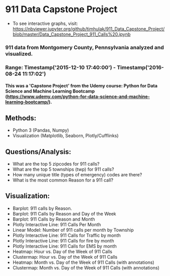 # 911 Data Capstone Project
- To see interactive graphs, visit: https://nbviewer.jupyter.org/github/timhulak/911_Data_Capstone_Project/blob/master/Data_Capstone_Project_911_Calls%20.ipynb

### 911 data from Montgomery County, Pennsylvania analyzed and visualized.
### Range: Timestamp('2015-12-10 17:40:00') - Timestamp('2016-08-24 11:17:02')
#### This was a 'Capstone Project' from the Udemy course: Python for Data Science and Machine Learning Bootcamp (https://www.udemy.com/python-for-data-science-and-machine-learning-bootcamp/). 
## Methods:
 - Python 3 (Pandas, Numpy)
 - Visualization (Matplotlib, Seaborn, Plotly/Cufflinks)
 
 ## Questions/Analysis:
 - What are the top 5 zipcodes for 911 calls?
 - What are the top 5 townships (twp) for 911 calls? 
 - How many unique title (types of emergency) codes are there?
 - What is the most common Reason for a 911 call?
 ## Visualization:
 - Barplot: 911 calls by Reason. 
 - Barplot: 911 Calls by Reason and Day of the Week
 - Barplot: 911 Calls by Reason and Month
 - Plotly Interactive Line: 911 Calls Per Month
 - Linear Model: Number of 911 calls per month by Township
 - Plotly Interactive Line: 911 Calls for Traffic by month
 - Plotly Interactive Line: 911 Calls for fire by month
 - Plotly Interactive Line: 911 Calls for EMS by month
 - Heatmap: Hour vs. Day of the Week of 911 Calls 
 - Clustermap: Hour vs. Day of the Week of 911 Calls 
 - Heatmap: Month vs. Day of the Week of 911 Calls (with annotations)
 - Clustermap: Month vs. Day of the Week of 911 Calls (with annotations)
